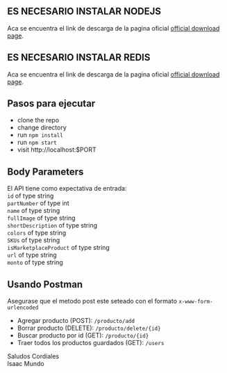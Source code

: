 ## ES NECESARIO INSTALAR NODEJS
Aca se encuentra el link de descarga de la pagina oficial [official download page](https://nodejs.org/en/download/current/).

## ES NECESARIO INSTALAR REDIS
Aca se encuentra el link de descarga de la pagina oficial [official download page](https://nodejs.org/en/download/current/).

## Pasos para ejecutar

* clone the repo
* change directory
* run `npm install`
* run `npm start`
* visit http://localhost:$PORT

## Body Parameters
El API tiene como expectativa de entrada: </br>
`id` of type string </br>
`partNumber` of type int </br>
`name` of type string </br>
`fullImage` of type string </br>
`shortDescription` of type string </br>
`colors` of type string </br>
`SKUs` of type string </br>
`isMarketplaceProduct` of type string </br>
`url` of type string </br>
`monto` of type string </br>



## Usando Postman
Asegurase que el metodo post este seteado con el formato `x-www-form-urlencoded`
* Agregar producto (POST): `/producto/add`
* Borrar producto (DELETE): `/producto/delete/{id}`
* Buscar producto por id (GET): `/producto/{id}`
* Traer todos los productos guardados (GET): `/users`


Saludos Cordiales </br>
Isaac Mundo
